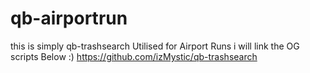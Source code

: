 # qb-airportrun
this is simply qb-trashsearch  Utilised for Airport Runs i will link the OG scripts Below :)
https://github.com/izMystic/qb-trashsearch
